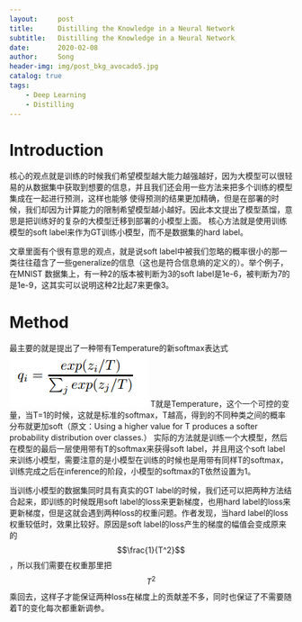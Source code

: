 ```yaml
---
layout:     post
title:      Distilling the Knowledge in a Neural Network
subtitle:   Distilling the Knowledge in a Neural Network
date:       2020-02-08
author:     Song
header-img: img/post_bkg_avocado5.jpg
catalog: true
tags:
    - Deep Learning
    - Distilling
---
```


# Introduction
核心的观点就是训练的时候我们希望模型越大能力越强越好，因为大模型可以很轻易的从数据集中获取到想要的信息，并且我们还会用一些方法来把多个训练的模型集成在一起进行预测，这样也能够
使得预测的结果更加精确，但是在部署的时候，我们却因为计算能力的限制希望模型越小越好。因此本文提出了模型蒸馏，意思是把训练好的复杂的大模型迁移到部署的小模型上面。
核心方法就是使用训练模型的soft label来作为GT训练小模型，而不是数据集的hard label。

文章里面有个很有意思的观点，就是说soft label中被我们忽略的概率很小的那一类往往蕴含了一些generalize的信息（这也是符合信息熵的定义的）。举个例子，在MNIST
数据集上，有一种2的版本被判断为3的soft label是1e-6，被判断为7的是1e-9，这其实可以说明这种2比起7来更像3。

# Method
最主要的就是提出了一种带有Temperature的新softmax表达式
![](/img/distill/softmax.png)
T就是Temperature，这个一个可控的变量，当T=1的时候，这就是标准的softmax，T越高，得到的不同种类之间的概率分布就更加soft（原文：Using a higher value for T produces a softer
probability distribution over classes.）
实际的方法就是训练一个大模型，然后在模型的最后一层使用带有T的softmax来获得soft label，并且用这个soft label来训练小模型，需要注意的是小模型在训练的时候也是用带有同样T的softmax，训练完成之后在inference的阶段，小模型的softmax的T依然设置为1。

当训练小模型的数据集同时具有真实的GT label的时候，我们还可以把两种方法结合起来，即训练的时候既用soft label的loss来更新梯度，也用hard label的loss来更新梯度，但是这就会遇到两种loss的权重问题。作者发现，当hard label的loss权重较低时，效果比较好。原因是soft label的loss产生的梯度的幅值会变成原来的$$\frac{1}{T^2}$$，所以我们需要在权重那里把$$T^2$$乘回去，这样子才能保证两种loss在梯度上的贡献差不多，同时也保证了不需要随着T的变化每次都重新调参。
